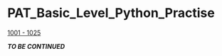 # PAT_Basic_Level_Python_Practise
  
[1001 - 1025](PAT_Basic_Level_01_25.md)  
  
**_TO BE CONTINUED_**

